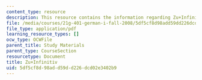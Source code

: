 ```yaml
---
content_type: resource
description: This resource contains the information regarding Zu+Infinitiv.
file: /media/courses/21g-401-german-i-fall-2008/5df5cf8d98add59dd226dcd02e3402b9_MIT21G_401F08_zu_inf.pdf
file_type: application/pdf
learning_resource_types: []
ocw_type: OCWFile
parent_title: Study Materials
parent_type: CourseSection
resourcetype: Document
title: Zu+Infinitiv
uid: 5df5cf8d-98ad-d59d-d226-dcd02e3402b9
---
```

